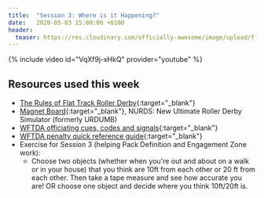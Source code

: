 ```yaml
---
title:  "Session 3: Where is it Happening?"
date:   2020-05-03 15:00:00 +0100
header:
  teaser: https://res.cloudinary.com/officially-awesome/image/upload/f_auto,q_auto,c_lfill,g_auto,r_5,w_800,h_450/officially-awesome/photos/P4150041_f99mch.jpg
---
```

<!-- more -->

{% include video id="VqXf9j-xHkQ" provider="youtube" %}

## Resources used this week
- [The Rules of Flat Track Roller Derby][]{:target="_blank"}
- [Magnet Board][]{:target="_blank"}, NURDS: New Ultimate Roller Derby Simulator (formerly URDUMB)
- [WFTDA officiating cues, codes and signals][]{:target="_blank"}
- [WFTDA penalty quick reference guide][]{:target="_blank"}
- Exercise for Session 3 (helping Pack Definition and Engagement Zone work):
  - Choose two objects (whether when you're out and about on a walk or in your house) that you think are 10ft from each other or 20 ft from each other. Then take a tape measure and see how accurate you are! OR choose one object and decide where you think 10ft/20ft is.

[The Rules of Flat Track Roller Derby]: <https://rules.wftda.com> "The Rules of Flat Track Roller Derby"
[Magnet Board]: <https://nurds.space> "NURDS: New Ultimate Roller Derby Simulator"
[WFTDA officiating cues, codes and signals]: <https://static.wftda.com/officiating/wftda-officiating-cues-codes-and-signals.pdf>
[WFTDA penalty quick reference guide]: <https://static.wftda.com/officiating/wftda-penalty-quick-reference-guide.pdf>

